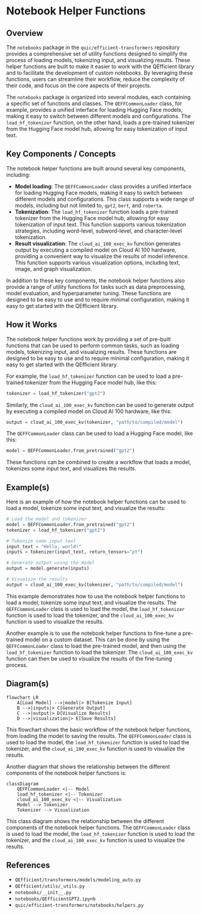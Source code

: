 # Notebook Helper Functions
## Overview
The `notebooks` package in the `quic/efficient-transformers` repository provides a comprehensive set of utility functions designed to simplify the process of loading models, tokenizing input, and visualizing results. These helper functions are built to make it easier to work with the QEfficient library and to facilitate the development of custom notebooks. By leveraging these functions, users can streamline their workflow, reduce the complexity of their code, and focus on the core aspects of their projects.

The `notebooks` package is organized into several modules, each containing a specific set of functions and classes. The `QEFFCommonLoader` class, for example, provides a unified interface for loading Hugging Face models, making it easy to switch between different models and configurations. The `load_hf_tokenizer` function, on the other hand, loads a pre-trained tokenizer from the Hugging Face model hub, allowing for easy tokenization of input text.

## Key Components / Concepts
The notebook helper functions are built around several key components, including:

* **Model loading**: The `QEFFCommonLoader` class provides a unified interface for loading Hugging Face models, making it easy to switch between different models and configurations. This class supports a wide range of models, including but not limited to, `gpt2`, `bert`, and `roberta`.
* **Tokenization**: The `load_hf_tokenizer` function loads a pre-trained tokenizer from the Hugging Face model hub, allowing for easy tokenization of input text. This function supports various tokenization strategies, including word-level, subword-level, and character-level tokenization.
* **Result visualization**: The `cloud_ai_100_exec_kv` function generates output by executing a compiled model on Cloud AI 100 hardware, providing a convenient way to visualize the results of model inference. This function supports various visualization options, including text, image, and graph visualization.

In addition to these key components, the notebook helper functions also provide a range of utility functions for tasks such as data preprocessing, model evaluation, and hyperparameter tuning. These functions are designed to be easy to use and to require minimal configuration, making it easy to get started with the QEfficient library.

## How it Works
The notebook helper functions work by providing a set of pre-built functions that can be used to perform common tasks, such as loading models, tokenizing input, and visualizing results. These functions are designed to be easy to use and to require minimal configuration, making it easy to get started with the QEfficient library.

For example, the `load_hf_tokenizer` function can be used to load a pre-trained tokenizer from the Hugging Face model hub, like this:
```python
tokenizer = load_hf_tokenizer("gpt2")
```
Similarly, the `cloud_ai_100_exec_kv` function can be used to generate output by executing a compiled model on Cloud AI 100 hardware, like this:
```python
output = cloud_ai_100_exec_kv(tokenizer, "path/to/compiled/model")
```
The `QEFFCommonLoader` class can be used to load a Hugging Face model, like this:
```python
model = QEFFCommonLoader.from_pretrained("gpt2")
```
These functions can be combined to create a workflow that loads a model, tokenizes some input text, and visualizes the results.

## Example(s)
Here is an example of how the notebook helper functions can be used to load a model, tokenize some input text, and visualize the results:
```python
# Load the model and tokenizer
model = QEFFCommonLoader.from_pretrained("gpt2")
tokenizer = load_hf_tokenizer("gpt2")

# Tokenize some input text
input_text = "Hello, world!"
inputs = tokenizer(input_text, return_tensors="pt")

# Generate output using the model
output = model.generate(inputs)

# Visualize the results
output = cloud_ai_100_exec_kv(tokenizer, "path/to/compiled/model")
```
This example demonstrates how to use the notebook helper functions to load a model, tokenize some input text, and visualize the results. The `QEFFCommonLoader` class is used to load the model, the `load_hf_tokenizer` function is used to load the tokenizer, and the `cloud_ai_100_exec_kv` function is used to visualize the results.

Another example is to use the notebook helper functions to fine-tune a pre-trained model on a custom dataset. This can be done by using the `QEFFCommonLoader` class to load the pre-trained model, and then using the `load_hf_tokenizer` function to load the tokenizer. The `cloud_ai_100_exec_kv` function can then be used to visualize the results of the fine-tuning process.

## Diagram(s)
```mermaid
flowchart LR
    A[Load Model] -->|model|> B[Tokenize Input]
    B -->|inputs|> C[Generate Output]
    C -->|output|> D[Visualize Results]
    D -->|visualization|> E[Save Results]
```
This flowchart shows the basic workflow of the notebook helper functions, from loading the model to saving the results. The `QEFFCommonLoader` class is used to load the model, the `load_hf_tokenizer` function is used to load the tokenizer, and the `cloud_ai_100_exec_kv` function is used to visualize the results.

Another diagram that shows the relationship between the different components of the notebook helper functions is:
```mermaid
classDiagram
    QEFFCommonLoader <|-- Model
    load_hf_tokenizer <|-- Tokenizer
    cloud_ai_100_exec_kv <|-- Visualization
    Model --> Tokenizer
    Tokenizer --> Visualization
```
This class diagram shows the relationship between the different components of the notebook helper functions. The `QEFFCommonLoader` class is used to load the model, the `load_hf_tokenizer` function is used to load the tokenizer, and the `cloud_ai_100_exec_kv` function is used to visualize the results.

## References
* `QEfficient/transformers/models/modeling_auto.py`
* `QEfficient/utils/_utils.py`
* `notebooks/__init__.py`
* `notebooks/QEfficientGPT2.ipynb`
* `quic/efficient-transformers/notebooks/helpers.py`
